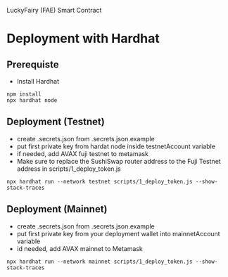 LuckyFairy (FAE) Smart Contract

# Deployment with Hardhat

## Prerequiste 
* Install Hardhat
```
npm install
npx hardhat node
```

## Deployment (Testnet)

* create .secrets.json from .secrets.json.example
* put first private key from hardat node inside testnetAccount variable
* if needed, add AVAX fuji testnet to metamask
* Make sure to replace the SushiSwap router address to the Fuji Testnet address in scripts/1_deploy_token.js

```
npx hardhat run --network testnet scripts/1_deploy_token.js --show-stack-traces
```

## Deployment (Mainnet)

* create .secrets.json from .secrets.json.example
* put first private key from your deployment wallet into mainnetAccount variable
* id needed, add AVAX mainnet to Metamask

```
npx hardhat run --network mainnet scripts/1_deploy_token.js --show-stack-traces
```
